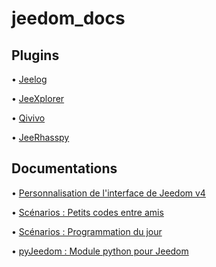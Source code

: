# jeedom_docs

## Plugins

• [Jeelog](https://kiboost.github.io/jeedom_docs/plugins/jeelog)

• [JeeXplorer](https://kiboost.github.io/jeedom_docs/plugins/jeexplorer)

• [Qivivo](https://kiboost.github.io/jeedom_docs/plugins/qivivo)

• [JeeRhasspy](https://kiboost.github.io/jeedom_docs/plugins/jeerhasspy)


## Documentations

• [Personnalisation de l'interface de Jeedom v4](https://kiboost.github.io/jeedom_docs/jeedomV4Tips/Interface)

• [Scénarios : Petits codes entre amis](https://kiboost.github.io/jeedom_docs/jeedomV4Tips/CodesScenario)

• [Scénarios : Programmation du jour](https://kiboost.github.io/jeedom_docs/jeedomV4Tips/Tutos/ProgDuJour/fr_FR/)

• [pyJeedom : Module python pour Jeedom](https://kiboost.github.io/jeedom_docs/jeedomV4Tips/pyJeedom/)